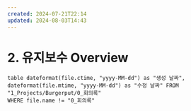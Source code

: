 ```yaml
---
created: 2024-07-21T22:14
updated: 2024-08-03T14:43
---
```

# 2. 유지보수 Overview
 

```dataview 
table dateformat(file.ctime, "yyyy-MM-dd") as "생성 날짜", dateformat(file.mtime, "yyyy-MM-dd") as "수정 날짜" FROM "1_Projects/Burgerput/0_회의록"
WHERE file.name != "0_회의록"
```
